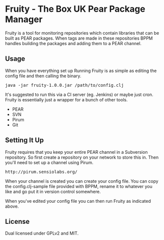 
# Fruity - The Box UK Pear Package Manager

Fruity is a tool for monitoring repositories which contain libraries that can be
built as PEAR packages.  When tags are made in these repositories BPPM handles
building the packages and adding them to a PEAR channel.

## Usage

When you have everything set up Running Fruity is as simple as editing the config
file and then calling the binary.

<pre>
java -jar fruity-1.0.0.jar /path/to/config.clj
</pre>

It's suggested to run this via a CI server (eg. Jenkins) or maybe just cron.
Fruity is essentially just a wrapper for a bunch of other tools.

* PEAR
* SVN
* Pirum
* Git

## Setting It Up

Fruity requires that you keep your entire PEAR channel in a Subversion repository.
So first create a repository on your network to store this in.  Then you'll
need to set up a channel using Pirum.

<pre>
http://pirum.sensiolabs.org/
</pre>

When your channel is created you can create your config file.  You can copy
the config.clj-sample file provided with BPPM, rename it to whatever you like
and go put it in version control somewhere.

When you've edited your config file you can then run Fruity as indicated above.

## License

Dual licensed under GPLv2 and MIT.

